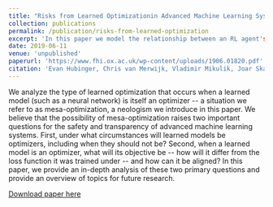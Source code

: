 ```yaml
---
title: "Risks from Learned Optimizationin Advanced Machine Learning Systems"
collection: publications
permalink: /publication/risks-from-learned-optimization
excerpt: 'In this paper we model the relationship between an RL agent's function approximator(s) and its learning algorithm as an instance of a principal-agent problem, and use this framework to identify several potential safety problems in powerful (future) RL systems. This paper originated the term "mesa optimizer".'
date: 2019-06-11
venue: 'unpublished'
paperurl: 'https://www.fhi.ox.ac.uk/wp-content/uploads/1906.01820.pdf'
citation: 'Evan Hubinger, Chris van Merwijk, Vladimir Mikulik, Joar Skalse, and Scott Garrabrant (2019). Risks from Learned Optimizationin Advanced Machine Learning Systems.'
---
```

We analyze the type of learned optimization that occurs when a learned model (such as a neural network) is itself an optimizer -- a situation we refer to as mesa-optimization, a neologism we introduce in this paper. We believe that the possibility of mesa-optimization raises two important questions for the safety and transparency of advanced machine learning systems. First, under what circumstances will learned models be optimizers, including when they should not be? Second, when a learned model is an optimizer, what will its objective be -- how will it differ from the loss function it was trained under -- and how can it be aligned? In this paper, we provide an in-depth analysis of these two primary questions and provide an overview of topics for future research.

[Download paper here](https://www.fhi.ox.ac.uk/wp-content/uploads/1906.01820.pdf)
